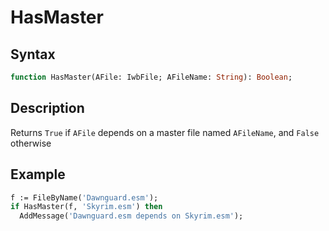 # HasMaster

## Syntax

```pascal
function HasMaster(AFile: IwbFile; AFileName: String): Boolean;
```

## Description

Returns `True` if `AFile` depends on a master file named `AFileName`, and `False` otherwise

## Example

```pascal
f := FileByName('Dawnguard.esm');
if HasMaster(f, 'Skyrim.esm') then
  AddMessage('Dawnguard.esm depends on Skyrim.esm');
```
